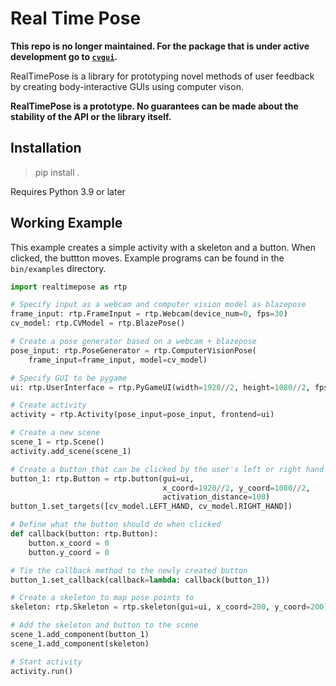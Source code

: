 # Real Time Pose

**This repo is no longer maintained. For the package that is under active development go to [`cvgui`](https://github.com/mitchellss/cvgui).**

RealTimePose is a library for prototyping novel methods of
user feedback by creating body-interactive GUIs using computer
vison.

**RealTimePose is a prototype. No guarantees can
be made about the stability of the API or the library itself.**

## Installation

> pip install .

Requires Python 3.9 or later

## Working Example

This example creates a simple activity with a skeleton and a button.
When clicked, the buttton moves. Example programs can be found in the
`bin/examples` directory.

```python
import realtimepose as rtp

# Specify input as a webcam and computer vision model as blazepose
frame_input: rtp.FrameInput = rtp.Webcam(device_num=0, fps=30)
cv_model: rtp.CVModel = rtp.BlazePose()

# Create a pose generator based on a webcam + blazepose
pose_input: rtp.PoseGenerator = rtp.ComputerVisionPose(
    frame_input=frame_input, model=cv_model)

# Specify GUI to be pygame
ui: rtp.UserInterface = rtp.PyGameUI(width=1920//2, height=1080//2, fps=60)

# Create activity
activity = rtp.Activity(pose_input=pose_input, frontend=ui)

# Create a new scene
scene_1 = rtp.Scene()
activity.add_scene(scene_1)

# Create a button that can be clicked by the user's left or right hand
button_1: rtp.Button = rtp.button(gui=ui,
                                  x_coord=1920//2, y_coord=1080//2,
                                  activation_distance=100)
button_1.set_targets([cv_model.LEFT_HAND, cv_model.RIGHT_HAND])

# Define what the button should do when clicked
def callback(button: rtp.Button):
    button.x_coord = 0
    button.y_coord = 0

# Tie the callback method to the newly created button
button_1.set_callback(callback=lambda: callback(button_1))

# Create a skeleton to map pose points to
skeleton: rtp.Skeleton = rtp.skeleton(gui=ui, x_coord=200, y_coord=200)

# Add the skeleton and button to the scene  
scene_1.add_component(button_1)
scene_1.add_component(skeleton)

# Start activity
activity.run()
```
